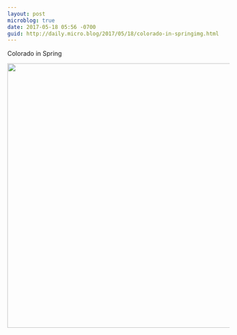 ```yaml
---
layout: post
microblog: true
date: 2017-05-18 05:56 -0700
guid: http://daily.micro.blog/2017/05/18/colorado-in-springimg.html
---
```

Colorado in Spring

<img src="http://daily.micro.blog/uploads/2017/c23aacdf8c.jpg" width="600" height="600" style="height: auto" />
